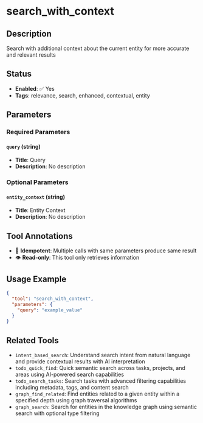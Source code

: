 # search_with_context

## Description
Search with additional context about the current entity for more accurate and relevant results

## Status
- **Enabled**: ✅ Yes
- **Tags**: relevance, search, enhanced, contextual, entity

## Parameters

### Required Parameters

#### `query` (string)
- **Title**: Query
- **Description**: No description

### Optional Parameters

#### `entity_context` (string)
- **Title**: Entity Context
- **Description**: No description

## Tool Annotations

- 🔄 **Idempotent**: Multiple calls with same parameters produce same result
- 👁️ **Read-only**: This tool only retrieves information

## Usage Example

```json
{
  "tool": "search_with_context",
  "parameters": {
    "query": "example_value"
  }
}
```

## Related Tools

- `intent_based_search`: Understand search intent from natural language and provide contextual results with AI interpretation
- `todo_quick_find`: Quick semantic search across tasks, projects, and areas using AI-powered search capabilities
- `todo_search_tasks`: Search tasks with advanced filtering capabilities including metadata, tags, and content search
- `graph_find_related`: Find entities related to a given entity within a specified depth using graph traversal algorithms
- `graph_search`: Search for entities in the knowledge graph using semantic search with optional type filtering

